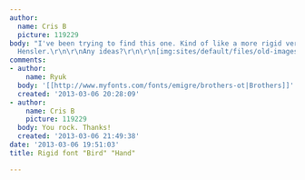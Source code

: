 ```yaml
---
author:
  name: Cris B
  picture: 119229
body: "I've been trying to find this one. Kind of like a more rigid version of LHF
  Hensler.\r\n\r\nAny ideas?\r\n\r\n[img:sites/default/files/old-images/bih-farms-logo_4104.jpg]"
comments:
- author:
    name: Ryuk
  body: '[[http://www.myfonts.com/fonts/emigre/brothers-ot|Brothers]]'
  created: '2013-03-06 20:28:09'
- author:
    name: Cris B
    picture: 119229
  body: You rock. Thanks!
  created: '2013-03-06 21:49:38'
date: '2013-03-06 19:51:03'
title: Rigid font "Bird" "Hand"

---
```

